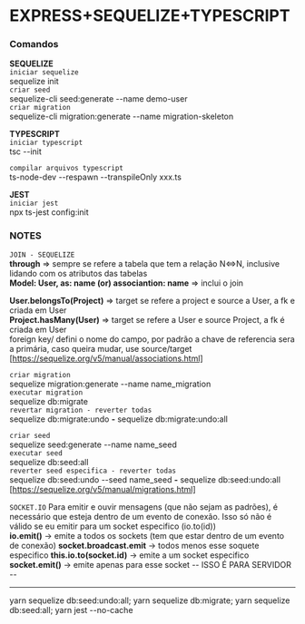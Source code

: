 # EXPRESS+SEQUELIZE+TYPESCRIPT

### Comandos
**SEQUELIZE**  
`iniciar sequelize`  
sequelize init  
`criar seed`  
sequelize-cli seed:generate --name demo-user  
`criar migration`  
sequelize-cli migration:generate --name migration-skeleton  

**TYPESCRIPT**  
`iniciar typescript`  
tsc --init  

`compilar arquivos typescript`  
ts-node-dev --respawn --transpileOnly xxx.ts  

**JEST**  
`iniciar jest`  
npx ts-jest config:init  


### NOTES
`JOIN - SEQUELIZE`  
**through** => sempre se refere a tabela que tem a relação N<=>N, inclusive lidando com os atributos das tabelas  
**Model: User, as: name (or) associantion: name** => inclui o join   

**User.belongsTo(Project)** => target se refere a project e source a User, a fk e criada em User  
**Project.hasMany(User)** => target se refere a User e source Project, a fk é criada em User  
foreign key/ defini o nome do campo, por padrão a chave de referencia sera a primária, caso queira mudar, use source/target  
[https://sequelize.org/v5/manual/associations.html]  

`criar migration`  
sequelize migration:generate --name name_migration  
`executar migration`  
sequelize db:migrate  
`revertar migration - reverter todas`  
sequelize db:migrate:undo **-** sequelize db:migrate:undo:all  

`criar seed`  
sequelize seed:generate --name name_seed  
`executar seed`  
sequelize db:seed:all  
`reverter seed especifica - reverter todas`  
sequelize db:seed:undo --seed name_seed **-** sequelize db:seed:undo:all  
[https://sequelize.org/v5/manual/migrations.html]  

`SOCKET.IO`
Para emitir e ouvir mensagens (que não sejam as padrões), é necessário que esteja dentro de um evento de conexão. Isso só não é válido se eu emitir para um socket especifico (io.to(id))  
**io.emit()** -> emite a todos os sockets (tem que estar dentro de um evento de conexão)
**socket.broadcast.emit** -> todos menos esse soquete especifico
**this.io.to(socket.id)** -> emite a um socket especifico
**socket.emit()** -> emite apenas para esse socket
-- ISSO É PARA SERVIDOR --

---


yarn sequelize db:seed:undo:all; yarn sequelize db:migrate; yarn sequelize db:seed:all; yarn jest --no-cache
